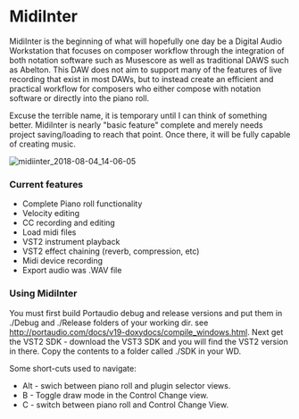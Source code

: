 # MidiInter



MidiInter is the beginning of what will hopefully one day be a Digital Audio Workstation that focuses
on composer workflow through the integration of both notation software such as Musescore as well as traditional DAWS such as Abelton. This DAW does not aim to support many of the features of live recording that exist in most DAWs, but to instead create an efficient and practical workflow for composers who either compose with notation software or directly into the piano roll.

Excuse the terrible name, it is temporary until I can think of something better.
MidiInter is nearly "basic feature" complete and merely needs project saving/loading to reach that point. Once there, it will be fully capable of creating music.

![midiinter_2018-08-04_14-06-05](https://user-images.githubusercontent.com/1783601/43680436-a784b32c-97ef-11e8-959e-e2b187a42ee4.png)




### Current features
* Complete Piano roll functionality
* Velocity editing
* CC recording and editing
* Load midi files
* VST2 instrument playback
* VST2 effect chaining (reverb, compression, etc)
* Midi device recording
* Export audio was .WAV file



### Using MidiInter
You must first build Portaudio debug and release versions and put them in ./Debug and ./Release folders of your working dir.
see http://portaudio.com/docs/v19-doxydocs/compile_windows.html.
Next get the VST2 SDK - download the VST3 SDK and you will find the VST2 version in there. Copy the contents to a folder called
./SDK in your WD.

Some short-cuts used to navigate:
* Alt - swich between piano roll and plugin selector views.
* B   - Toggle draw mode in the Control Change view.
* C   - switch between piano roll and Control Change View.
